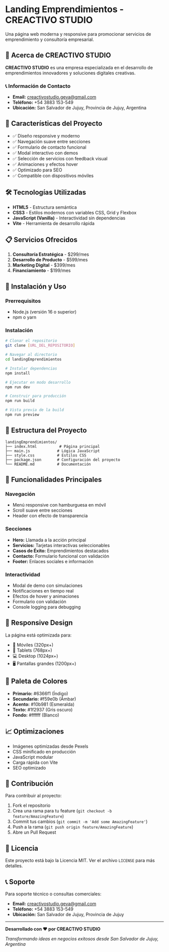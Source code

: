 # Landing Emprendimientos - CREACTIVO STUDIO

Una página web moderna y responsive para promocionar servicios de emprendimiento y consultoría empresarial.

## 🚀 Acerca de CREACTIVO STUDIO

**CREACTIVO STUDIO** es una empresa especializada en el desarrollo de emprendimientos innovadores y soluciones digitales creativas.

### 📞 Información de Contacto

- **Email:** creactivostudio.geva@gmail.com
- **Teléfono:** +54 3883 153-549
- **Ubicación:** San Salvador de Jujuy, Provincia de Jujuy, Argentina

## 🌟 Características del Proyecto

- ✅ Diseño responsive y moderno
- ✅ Navegación suave entre secciones
- ✅ Formulario de contacto funcional
- ✅ Modal interactivo con demos
- ✅ Selección de servicios con feedback visual
- ✅ Animaciones y efectos hover
- ✅ Optimizado para SEO
- ✅ Compatible con dispositivos móviles

## 🛠️ Tecnologías Utilizadas

- **HTML5** - Estructura semántica
- **CSS3** - Estilos modernos con variables CSS, Grid y Flexbox
- **JavaScript (Vanilla)** - Interactividad sin dependencias
- **Vite** - Herramienta de desarrollo rápida

## 📋 Servicios Ofrecidos

1. **Consultoría Estratégica** - $299/mes
2. **Desarrollo de Producto** - $599/mes
3. **Marketing Digital** - $399/mes
4. **Financiamiento** - $199/mes

## 🚀 Instalación y Uso

### Prerrequisitos
- Node.js (versión 16 o superior)
- npm o yarn

### Instalación
```bash
# Clonar el repositorio
git clone [URL_DEL_REPOSITORIO]

# Navegar al directorio
cd landingEmprendimientos

# Instalar dependencias
npm install

# Ejecutar en modo desarrollo
npm run dev

# Construir para producción
npm run build

# Vista previa de la build
npm run preview
```

## 📁 Estructura del Proyecto

```
landingEmprendimientos/
├── index.html          # Página principal
├── main.js            # Lógica JavaScript
├── style.css          # Estilos CSS
├── package.json       # Configuración del proyecto
└── README.md          # Documentación
```

## 🎯 Funcionalidades Principales

### Navegación
- Menú responsive con hamburguesa en móvil
- Scroll suave entre secciones
- Header con efecto de transparencia

### Secciones
- **Hero:** Llamada a la acción principal
- **Servicios:** Tarjetas interactivas seleccionables
- **Casos de Éxito:** Emprendimientos destacados
- **Contacto:** Formulario funcional con validación
- **Footer:** Enlaces sociales e información

### Interactividad
- Modal de demo con simulaciones
- Notificaciones en tiempo real
- Efectos de hover y animaciones
- Formulario con validación
- Console logging para debugging

## 📱 Responsive Design

La página está optimizada para:
- 📱 Móviles (320px+)
- 📱 Tablets (768px+)
- 💻 Desktop (1024px+)
- 🖥️ Pantallas grandes (1200px+)

## 🎨 Paleta de Colores

- **Primario:** #6366f1 (Índigo)
- **Secundario:** #f59e0b (Ámbar)
- **Acento:** #10b981 (Esmeralda)
- **Texto:** #1f2937 (Gris oscuro)
- **Fondo:** #ffffff (Blanco)

## 📈 Optimizaciones

- Imágenes optimizadas desde Pexels
- CSS minificado en producción
- JavaScript modular
- Carga rápida con Vite
- SEO optimizado

## 🤝 Contribución

Para contribuir al proyecto:

1. Fork el repositorio
2. Crea una rama para tu feature (`git checkout -b feature/AmazingFeature`)
3. Commit tus cambios (`git commit -m 'Add some AmazingFeature'`)
4. Push a la rama (`git push origin feature/AmazingFeature`)
5. Abre un Pull Request

## 📄 Licencia

Este proyecto está bajo la Licencia MIT. Ver el archivo `LICENSE` para más detalles.

## 📞 Soporte

Para soporte técnico o consultas comerciales:

- **Email:** creactivostudio.geva@gmail.com
- **Teléfono:** +54 3883 153-549
- **Ubicación:** San Salvador de Jujuy, Provincia de Jujuy

---

**Desarrollado con ❤️ por CREACTIVO STUDIO**

*Transformando ideas en negocios exitosos desde San Salvador de Jujuy, Argentina*